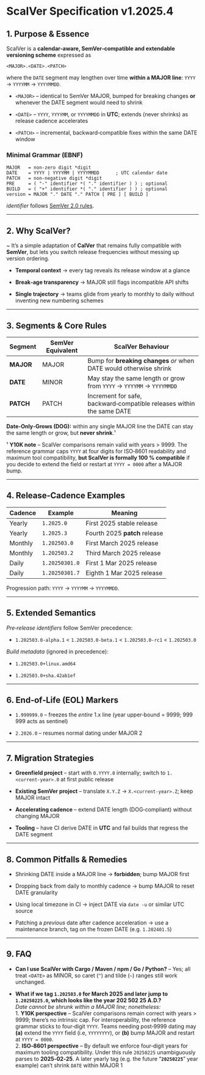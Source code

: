 # **ScalVer Specification v1.2025.4**

## **1\. Purpose & Essence**

ScalVer is a **calendar‑aware, SemVer‑compatible and extendable versioning scheme** expressed as

```
<MAJOR>.<DATE>.<PATCH>
```

where the `DATE` segment may lengthen over time **within a MAJOR line**: `YYYY` → `YYYYMM` → `YYYYMMDD`.

* `<MAJOR>` – identical to SemVer MAJOR, bumped for breaking changes **or** whenever the DATE segment would need to shrink

* `<DATE>` – `YYYY`, `YYYYMM`, or `YYYYMMDD` in **UTC**; extends (never shrinks) as release cadence accelerates

* `<PATCH>` – incremental, backward‑compatible fixes within the same DATE window

### **Minimal Grammar (EBNF)**

```
MAJOR   = non‑zero digit *digit
DATE    = YYYY | YYYYMM | YYYYMMDD      ; UTC calendar date
PATCH   = non‑negative digit *digit
PRE     = ( "-" identifier *( "." identifier ) ) ; optional
BUILD   = ( "+" identifier *( "." identifier ) ) ; optional
version = MAJOR "." DATE "." PATCH [ PRE ] [ BUILD ]
```

*identifier* follows [SemVer 2.0 rules](https://semver.org/).

---

## **2\. Why ScalVer?**

\~ It’s a simple adaptation of **CalVer** that remains fully compatible with **SemVer**, but lets you switch release frequencies without messing up version ordering.

* **Temporal context** → every tag reveals its release window at a glance

* **Break‑age transparency** → MAJOR still flags incompatible API shifts

* **Single trajectory** → teams glide from yearly to monthly to daily without inventing new numbering schemes

---

## **3\. Segments & Core Rules**

| Segment | SemVer Equivalent | ScalVer Behaviour |
| ----- | ----- | ----- |
| **MAJOR** | MAJOR | Bump for **breaking changes** *or* when DATE would otherwise shrink |
| **DATE** | MINOR | May stay the same length or grow from `YYYY` → `YYYYMM` → `YYYYMMDD` |
| **PATCH** | PATCH | Increment for safe, backward‑compatible releases within the same DATE |

**Date‑Only‑Grows (DOG):** within any single MAJOR line the DATE can stay the same length or grow, but **never shrink**.¹

¹ **Y10K note** – ScalVer comparisons remain valid with years \> 9999\. The reference grammar caps `YYYY` at four digits for ISO‑8601 readability and maximum tool compatibility, **but ScalVer is formally 100 % compatible** if you decide to extend the field or restart at `YYYY = 0000` after a MAJOR bump.

---

## **4\. Release‑Cadence Examples**

| Cadence | Example | Meaning |
| ----- | ----- | ----- |
| Yearly | `1.2025.0` | First 2025 stable release |
| Yearly | `1.2025.3` | Fourth 2025 **patch** release |
| Monthly | `1.202503.0` | First March 2025 release |
| Monthly | `1.202503.2` | Third March 2025 release |
| Daily | `1.20250301.0` | First 1 Mar 2025 release |
| Daily | `1.20250301.7` | Eighth 1 Mar 2025 release |

Progression path: `YYYY` → `YYYYMM` → `YYYYMMDD`.

---

## **5\. Extended Semantics**

*Pre‑release identifiers* follow SemVer precedence:

* `1.202503.0-alpha.1` \< `1.202503.0-beta.1` \< `1.202503.0-rc1` \< `1.202503.0`

*Build metadata* (ignored in precedence):

* `1.202503.0+linux.amd64`

* `1.202503.0+sha.42ab1ef`

---

## **6\. End‑of‑Life (EOL) Markers**

* `1.999999.0` – freezes the *entire* 1.x line (year upper‑bound \= 9999; 999 999 acts as sentinel)

* `2.2026.0` – resumes normal dating under MAJOR 2

---

## **7\. Migration Strategies**

* **Greenfield project** – start with `0.YYYY.0` internally; switch to `1.<current‑year>.0` at first public release

* **Existing SemVer project** – translate `X.Y.Z` → `X.<current‑year>.Z`; keep MAJOR intact

* **Accelerating cadence** – extend DATE length (DOG‑compliant) without changing MAJOR

* **Tooling** – have CI derive DATE in **UTC** and fail builds that regress the DATE segment

---

## **8\. Common Pitfalls & Remedies**

* Shrinking DATE inside a MAJOR line → **forbidden**; bump MAJOR first

* Dropping back from daily to monthly cadence → bump MAJOR to reset DATE granularity

* Using local timezone in CI → inject DATE via `date -u` or similar UTC source

* Patching a *previous* date after cadence acceleration → use a maintenance branch, tag on the frozen DATE (e.g. `1.202401.5`)

---

## **9\. FAQ**

* **Can I use ScalVer with Cargo / Maven / npm / Go / Python?** – Yes; all treat `<DATE>` as MINOR, so caret (`^`) and tilde (`~`) ranges still work unchanged.

* **What if we tag `1.202503.0` for March 2025 and later jump to `1.20250225.0`, which looks like the year 202 502 25 A.D.?**  
   *Date cannot be shrunk within a MAJOR line; nonetheless:*  
   1\. **Y10K perspective** – ScalVer comparisons remain correct with years \> 9999; there’s no intrinsic cap. For interoperability, the reference grammar sticks to four‑digit `YYYY`. Teams needing post‑9999 dating may **(a)** extend the `YYYY` field (i.e, `YYYYYYYY`), or **(b)** bump MAJOR and restart at `YYYY = 0000`.  
   2\. **ISO‑8601 perspective** – By default we enforce four‑digit years for maximum tooling compatibility. Under this rule `20250225` unambiguously parses to **2025‑02‑25**. A later yearly tag (e.g. the future “**`20250225`**” year example) can’t shrink `DATE` within MAJOR 1
